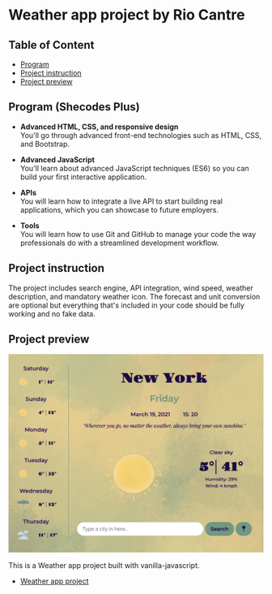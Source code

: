 # Weather app project by Rio Cantre

## Table of Content

- [Program](#program)
- [Project instruction](#Projectinstruction)
- [Project preview](#Projectpreview)


## Program (Shecodes Plus)

- **Advanced HTML, CSS, and responsive design**</br>
You'll go through advanced front-end technologies such as HTML, CSS, and Bootstrap.

- **Advanced JavaScript**</br>
You'll learn about advanced JavaScript techniques (ES6) so you can build your first interactive application.

- **APIs**</br>
You will learn how to integrate a live API to start building real applications, which you can showcase to future employers.

- **Tools**</br>
You will learn how to use Git and GitHub to manage your code the way professionals do with a streamlined development workflow.


## Project instruction

The project includes search engine, API integration, wind speed, weather description, and mandatory weather icon. The forecast and unit conversion are optional but everything that's included in your code should be fully working and no fake data.


## Project preview

![preview](/image/preview.jpeg)

This is a Weather app project built with vanilla-javascript.

- [Weather app project](https://agitated-lumiere-91fd41.netlify.app/)
